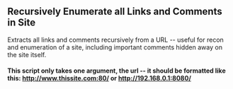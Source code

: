 ## Recursively Enumerate all Links and Comments in Site

Extracts all links and comments recursively from a URL -- useful for recon and enumeration of a site, including important comments hidden away on the site itself.

#### This script only takes one argument, the url -- it should be formatted like this: http://www.thissite.com:80/ or http://192.168.0.1:8080/
